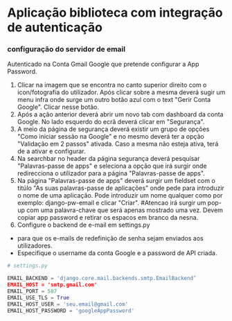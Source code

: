 # Aplicação biblioteca com integração de autenticação

### configuração do servidor de email
Autenticado na Conta Gmail Google que pretende configurar a App Password.
1. Clicar na imagem que se encontra no canto superior direito com o icon/fotografia do utilizador. Após clicar sobre a mesma deverá sugir um menu infra onde surge um outro botão azul com o text "Gerir Conta Google". Clicar nesse botão.
2.  Após a ação anterior deverá abrir um novo tab com dashboard da conta Google. No lado esquerdo do ecrã deverá clicar em "Segurança".
3.  A meio da página de segurança deverá existir um grupo de opções "Como iniciar sessão na Google" e no mesmo deverá ter a opção "Validação em 2 passos" ativada. Caso a mesma não esteja ativa, terá de a ativar e configurar.
4.  Na searchbar no header da página segurança deverá pesquisar "Palavras-passe de apps" e seleciona a opção que irá surgir onde redirecciona o utilizador para a página "Palavras-passe de apps".
5.  Na página "Palavras-passe de apps" deverá surgir um fieldset com o titúlo "As suas palavras-passe de aplicações" onde pede para introduzir o nome de uma aplicação. Pode introduzir um nome qualquer como por exemplo: django-pw-email e clicar "Criar". #Atencao irá surgir um pop-up com uma palavra-chave que será apenas mostrado uma vez. Devem copiar app password e retirar os espacos em branco da nesna.
6. Configure o backend de e-mail em settings.py 
  * para que os e-mails de redefinição de senha sejam enviados aos utilizadores. 
  * Especifique o username da conta Google e a password de API criada.

```python
# settings.py

EMAIL_BACKEND = 'django.core.mail.backends.smtp.EmailBackend’
EMAIL_HOST = 'smtp.gmail.com'
EMAIL_PORT = 587
EMAIL_USE_TLS = True
EMAIL_HOST_USER = 'seu.email@gmail.com'
EMAIL_HOST_PASSWORD = 'googleAppPassword'
```
